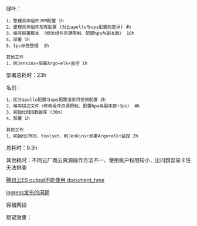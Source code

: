 
绿叶：

```
1、整理具体组件JVM配置 1h
2、整理具体组件现有配置 (对比apollo与ops配置的差异) 4h
3、编写部署脚本 （修改组件资源限制、配置hpa与副本数） 10h
4、部署 5h
5、3ps标签整理  2h

其他工作
1、刷Jenkins+部署Argo+elk+监控 1h
```

部署总耗时：23h


名创：

```
1、区分apollo配置与ops配置渲染可使用配置 2h
2、编写描述文件（修改组件资源限制、配置hpa与副本数+3ps） 4h
3、初始化RDB数据库 (30m)
4、部署 1h

其他工作
1、初始化CMDB、toolset、刷Jenkins+部署Argo+elk+监控 2h
```


总耗时：9.3h

其他耗时：不同云厂商云资源操作方法不一、使用账户权限较小，出问题容易卡住无法排查

[腾讯云ES output不能使用 document_type](https://gitlab.hd123.com/qianfanops/toolset_miniso/-/merge_requests/131/diffs)

[ingress发布的问题](http://jira6.app.hd123.cn/jira/browse/DOPS-54355)

容器网段



期望效果：



